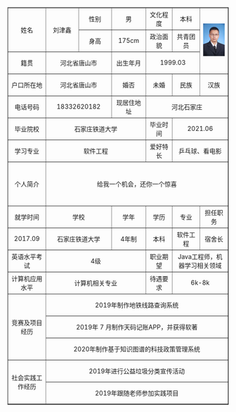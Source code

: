 <table border="1"
		  cellspacing="0px"
		  style="margin:auto;"
		  width="800px">
		<tr height="50"  style="text-align: center;">
			<td rowspan="2" >姓名</td>
            <td rowspan="2" width="100">刘津鑫</td>
			<td width="100">性别</td>
			<td width="100">男</td>
			<td>文化程度</td>
			<td width="100">本科</td>
			<td  rowspan="3" width="120"><img src="3.jpg"></td>
		</tr>
		<tr height="50" style="text-align: center;">
			<td>身高</td>
			<td>175cm</td>
			<td>政治面貌</td>
			<td>共青团员</td>
		</tr>
		<tr height="50" style="text-align: center;">
			<td width="100">籍贯</td>
			<td colspan="2">河北省唐山市</td>
			<td>出生年月</td>
			<td colspan="2">1999.03</td>
		</tr>
		<tr height="50" style="text-align: center;">
			<td>户口所在地</td>
			<td colspan="2">河北省唐山市</td>
			<td>婚否</td>
			<td width="100">未婚</td>
			<td>民族</td>
			<td>汉族</td>
		</tr>
		<tr height="50" style="text-align: center;">
			<td>电话号码</td>
			<td colspan="2">18332620182</td>
			<td>现居住地址</td>
			<td colspan="3">河北石家庄</td>
		</tr>			
		<tr height="50" style="text-align: center;">
			<td>毕业院校</td>
			<td colspan="3">石家庄铁道大学</td>
			<td>毕业时间</td>
			<td colspan="2">2021.06</td>
		</tr>
		<tr height="50" style="text-align: center;">
			<td>学习专业</td>
			<td colspan="3">软件工程</td>
			<td>爱好特长</td>
			<td colspan="2">乒乓球、看电影</td>
		</tr>
		<tr height="50" style="text-align: center;">
			<td rowspan="2">个人简介</td>
			<td colspan="6" rowspan="2">给我一个机会，还你一个惊喜</td>
		<tr height="50" style="text-align: center;">			
		</tr>
		<tr height="50" style="text-align: center;">
			<td>就学时间</td>
			<td colspan="2">学校</td>
			<td>学年</td>
			<td>学历</td>
			<td>专业</td>
			<td>担任职务</td>
		</tr>
		<tr height="50" style="text-align: center;">
			<td>2017.09</td>
			<td colspan="2">石家庄铁道大学</td>
			<td>4年制</td>
			<td>本科</td>
			<td>软件工程</td>
			<td>宿舍长</td>
		</tr>
		<tr height="50" style="text-align: center;">
			<td>英语水平考试</td>
			<td colspan="3">4级</td>
			<td>职业期望</td>
			<td colspan="2">Java工程师，机器学习相关领域</td>
		</tr>
		<tr height="50" style="text-align: center;">
			<td>计算机应用水平</td>
			<td colspan="3">计算机相关专业</td>
			<td>待遇要求</td>
			<td colspan="2">6k-8k</td>
		</tr>
		<tr height="50" style="text-align: center;">
			<td rowspan="3">竞赛及项目经历</td>	
			<td colspan="6">2019年制作地铁线路查询系统</td>	
		</tr>
		<tr height="50" style="text-align: center;">	
	<td colspan="6">2019年 7 月制作天码记账APP，并获得软著</td>
		</tr>
		<tr height="50" style="text-align: center;">	
			<td colspan="6">2020年制作基于知识图谱的科技政策管理系统</td>	
		</tr>
		<tr height="50" style="text-align: center;">
			<td rowspan="2">社会实践工作经历</td>	
			<td colspan="6">2019年进行公益垃圾分类宣传活动</td>	
		</tr>
		<tr height="50" style="text-align: center;">	
			<td colspan="6">2019年跟随老师参加实践项目</td>	
		</tr>
</table>
	
	
	

